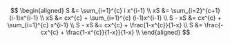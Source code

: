 $$
\begin{aligned}
S &= \sum_{i=1}^{c} i x^{i-1} \\
xS &= \sum_{i=2}^{c+1} (i-1)x^{i-1} \\
xS &= cx^{c} + \sum_{i=1}^{c} (i-1)x^{i-1} \\
S - xS &= cx^{c} + \sum_{i=1}^{c} x^{i-1} \\
S - xS &= cx^{c} + \frac{1-x^{c}}{1-x} \\
     S &= \frac{-cx^{c} + \frac{1-x^{c}}{1-x}}{1-x} \\
\end{aligned}
$$



